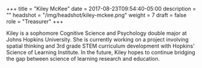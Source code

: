 +++
title = "Kiley McKee"
date = 2017-08-23T09:54:40-05:00
description = ""
headshot = "/img/headshot/kiley-mckee.png"
weight = 7
draft = false
role = "Treasurer"
+++

Kiley is a sophomore Cognitive Science and Psychology double major at Johns Hopkins University. She is currently working on a project involving spatial thinking and 3rd grade STEM curriculum development with Hopkins' Science of Learning Institute. In the future, Kiley hopes to continue bridging the gap between science of learning research and education.
